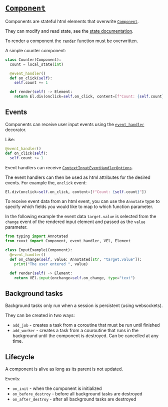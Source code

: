 # [`Component`](./api.md#rxxxt.component.Component)

Components are stateful html elements that overwrite [`Component`](./api.md#rxxxt.component.Component).

They can modify and read state, see the [state documentation](./state.md#with-components).

To render a component the [`render`](./api.md#rxxxt.component.Component.render) function must be overwritten.

A simple counter component:
```python
class Counter(Component):
  count = local_state(int)

  @event_handler()
  def on_click(self):
    self.count += 1

  def render(self) -> Element:
    return El.div(onclick=self.on_click, content=[f"Count: {self.count}"])
```

## Events
Components can receive user input events using the [`event_handler`](./api.md#rxxxt.component.event_handler) decorator.

Like:
```python
@event_handler()
def on_click(self):
  self.count += 1
```

Event handlers can receive [`ContextInputEventHandlerOptions`](./api.md#rxxxt.component.ContextInputEventHandlerOptions).

The event handlers can then be used as html attributes for the desired events. For example the, `onclick` event:
```python
El.div(onclick=self.on_click, content=[f"Count: {self.count}"])
```

To receive event data from an html event, you can use the `Annotate` type to specify which fields you would like to map to which function parameter.

In the following example the event data `target.value` is selected from the `change` event of the rendered input element and passed as the `value` parameter.

```python
from typing import Annotated
from rxxxt import Component, event_handler, VEl, Element

class InputExample(Component):
  @event_handler()
  def on_change(self, value: Annotated[str, "target.value"]):
    print("The user entered ", value)

  def render(self) -> Element:
    return VEl.input(onchange=self.on_change, type="text")
```


## Background tasks
Background tasks only run when a session is persistent (using websockets).

They can be created in two ways:

- `add_job` - creates a task from a coroutine that must be run until finished
- `add_worker` - creates a task from a couroutine that runs in the background until the component is destroyed. Can be cancelled at any time.


## Lifecycle
A component is alive as long as its parent is not updated.

Events:

- `on_init` - when the component is initialized
- `on_before_destroy` - before all background tasks are destroyed
- `on_after_destroy` - after all background tasks are destroyed
